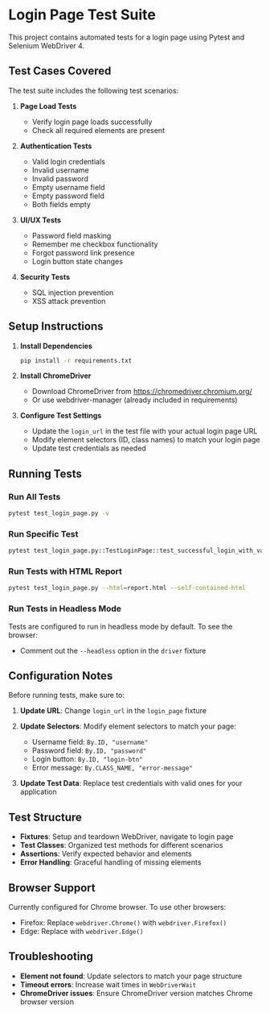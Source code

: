 # Login Page Test Suite

This project contains automated tests for a login page using Pytest and Selenium WebDriver 4.

## Test Cases Covered

The test suite includes the following test scenarios:

1. **Page Load Tests**
   - Verify login page loads successfully
   - Check all required elements are present

2. **Authentication Tests**
   - Valid login credentials
   - Invalid username
   - Invalid password
   - Empty username field
   - Empty password field
   - Both fields empty

3. **UI/UX Tests**
   - Password field masking
   - Remember me checkbox functionality
   - Forgot password link presence
   - Login button state changes

4. **Security Tests**
   - SQL injection prevention
   - XSS attack prevention

## Setup Instructions

1. **Install Dependencies**
   ```bash
   pip install -r requirements.txt
   ```

2. **Install ChromeDriver**
   - Download ChromeDriver from https://chromedriver.chromium.org/
   - Or use webdriver-manager (already included in requirements)

3. **Configure Test Settings**
   - Update the `login_url` in the test file with your actual login page URL
   - Modify element selectors (ID, class names) to match your login page
   - Update test credentials as needed

## Running Tests

### Run All Tests
```bash
pytest test_login_page.py -v
```

### Run Specific Test
```bash
pytest test_login_page.py::TestLoginPage::test_successful_login_with_valid_credentials -v
```

### Run Tests with HTML Report
```bash
pytest test_login_page.py --html=report.html --self-contained-html
```

### Run Tests in Headless Mode
Tests are configured to run in headless mode by default. To see the browser:
- Comment out the `--headless` option in the `driver` fixture

## Configuration Notes

Before running tests, make sure to:

1. **Update URL**: Change `login_url` in the `login_page` fixture
2. **Update Selectors**: Modify element selectors to match your page:
   - Username field: `By.ID, "username"`
   - Password field: `By.ID, "password"`
   - Login button: `By.ID, "login-btn"`
   - Error message: `By.CLASS_NAME, "error-message"`

3. **Update Test Data**: Replace test credentials with valid ones for your application

## Test Structure

- **Fixtures**: Setup and teardown WebDriver, navigate to login page
- **Test Classes**: Organized test methods for different scenarios
- **Assertions**: Verify expected behavior and elements
- **Error Handling**: Graceful handling of missing elements

## Browser Support

Currently configured for Chrome browser. To use other browsers:
- Firefox: Replace `webdriver.Chrome()` with `webdriver.Firefox()`
- Edge: Replace with `webdriver.Edge()`

## Troubleshooting

- **Element not found**: Update selectors to match your page structure
- **Timeout errors**: Increase wait times in `WebDriverWait`
- **ChromeDriver issues**: Ensure ChromeDriver version matches Chrome browser version
